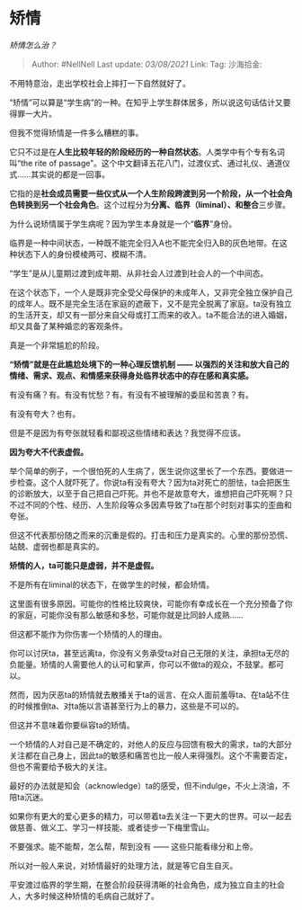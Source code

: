 # 矫情

*矫情怎么治？*

> Author: #NellNell
> Last update: *03/08/2021*
> Link:
> Tag:
> 沙海拾金:

不用特意治，走出学校社会上摔打一下自然就好了。

“矫情”可以算是“学生病”的一种。在知乎上学生群体居多，所以说这句话估计又要得罪一大片。

但我不觉得矫情是一件多么糟糕的事。

它只不过是在**人生比较年轻的阶段经历的一种自然状态**。人类学中有个专有名词叫“the rite of passage”。这个中文翻译五花八门，过渡仪式、通过礼仪、通道仪式……其实说的都是一回事。

它指的是**社会成员需要一些仪式从一个人生阶段跨渡到另一个阶段，从一个社会角色转换到另一个社会角色**。这个过程分为**分离、临界（liminal）、和整合**三步骤。

为什么说矫情属于学生病呢？因为学生本身就是一个“**临界**”身份。

临界是一种中间状态，一种既不能完全归入A也不能完全归入B的灰色地带。在这种状态下人的身份模棱两可、模糊不清。

“学生”是从儿童期过渡到成年期、从非社会人过渡到社会人的一个中间态。

在这个状态下，一个人是既非完全受父母保护的未成年人，又非完全独立保护自己的成年人。既不是完全生活在家庭的遮蔽下，又不是完全脱离了家庭。ta没有独立的生活开支，却又有一部分来自父母或打工而来的收入。ta不能合法的进入婚姻，却又具备了某种婚恋的客观条件。

真是一个非常尴尬的阶段。

**“矫情”就是在此尴尬处境下的一种心理反馈机制 —— 以强烈的关注和放大自己的情绪、需求、观点、和情感来获得身处临界状态中的存在感和真实感。**

有没有痛？有。有没有忧愁？有。有没有不被理解的委屈和苦衷？有。

有没有夸大？也有。

但是不是因为有夸张就轻看和鄙视这些情绪和表达？我觉得不应该。

**因为夸大不代表虚假。**

举个简单的例子，一个很怕死的人生病了，医生说你这里长了一个东西。要做进一步检查。这个人就吓死了。你说ta有没有夸大？因为ta对死亡的胆怯，ta会把医生的诊断放大，以至于自己把自己吓死。并也不是故意夸大，谁想把自己吓死啊？只不过不同的个性、经历、人生阶段等众多因素导致了ta在那个时刻对事实的歪曲和夸张。

但这不代表那份随之而来的沉重是假的。打击和压力是真实的。心里的那份恐慌、站兢、虚弱也都是真实的。

**矫情的人，ta可能只是虚弱，并不是虚假。**

不是所有在liminal的状态下，在做学生的时候，都会矫情。

这里面有很多原因。可能你的性格比较爽快，可能你有幸成长在一个充分预备了你的家庭，可能你没有那么敏感和多愁，可能你就是比同龄人成熟……

但这都不能作为你伤害一个矫情的人的理由。

你可以讨厌ta，甚至远离ta，你没有义务承受ta对自己无限的关注，承担ta无尽的负能量。矫情的人需要他人的认可和掌声，你可以不做ta的观众，不鼓掌。都可以。

然而，因为厌恶ta的矫情就去散播关于ta的谣言、在众人面前羞辱ta、在ta站不住的时候推倒ta、对ta施以言语甚至行为上的暴力，这些是不可以的。

但这并不意味着你要纵容ta的矫情。

一个矫情的人对自己是不确定的，对他人的反应与回馈有极大的需求，ta的大部分关注都在自己身上，因此ta的敏感和痛苦也比一般人来得强烈。这个不需要否定，但也不需要给予极大的关注。

最好的办法就是知会（acknowledge）ta的感受，但不indulge，不火上浇油，不陪ta沉迷。

如果你有更大的爱心更多的精力，可以带着ta去关注一下更大的世界。可以一起去做慈善、做义工、学习一样技能、或者徒步一下梅里雪山。

不要强求。能不能帮，怎么帮，帮到没有 —— 这些只能看缘分和上帝。

所以对一般人来说，对矫情最好的处理方法，就是等它自生自灭。

平安渡过临界的学生期，在整合阶段获得清晰的社会角色，成为独立自主的社会人，大多时候这种矫情的毛病自己就好了。
